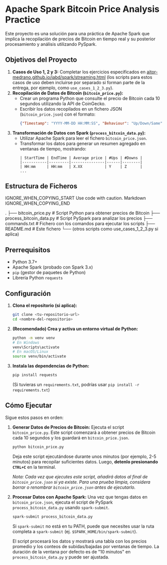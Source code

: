 # Apache Spark Bitcoin Price Analysis Practice

Este proyecto es una solución para una práctica de Apache Spark que implica la recopilación de precios de Bitcoin en tiempo real y su posterior procesamiento y análisis utilizando PySpark.

## Objetivos del Proyecto

1.  **Casos de Uso 1, 2 y 3:** Completar los ejercicios especificados en [aitor-medrano.github.io/iabd/spark/streaming.html](https://aitor-medrano.github.io/iabd/spark/streaming.html) (los scripts para estos casos de uso deben incluirse por separado si forman parte de la entrega, por ejemplo, como `use_cases_1_2_3.py`).
2.  **Recopilación de Datos de Bitcoin (`bitcoin_price.py`):**
    *   Crear un programa Python que consulte el precio de Bitcoin cada 10 segundos utilizando la API de CoinGecko.
    *   Escribir los datos recopilados en un fichero JSON (`bitcoin_price.json`) con el formato:
        ```json
        {"Timestamp": "YYYY-MM-DD HH:MM:SS", "Behaviour": "Up/Down/Same", "Price": XXXXX}
        ```
3.  **Transformación de Datos con Spark (`process_bitcoin_data.py`):**
    *   Utilizar Apache Spark para leer el fichero `bitcoin_price.json`.
    *   Transformar los datos para generar un resumen agregado en ventanas de tiempo, mostrando:
        ```
        | StartTime | EndTime | Average price | #Ups | #Downs |
        |-----------|---------|---------------|------|--------|
        | HH:mm     | HH:mm   | X.XX          | Y    | Z      |
        ...
        ```

## Estructura de Ficheros

    

IGNORE_WHEN_COPYING_START
Use code with caution. Markdown
IGNORE_WHEN_COPYING_END

.
├── bitcoin_price.py # Script Python para obtener precios de Bitcoin
├── process_bitcoin_data.py # Script PySpark para analizar los precios
├── commands.txt # Fichero con los comandos para ejecutar los scripts
├── README.md # Este fichero
└── (otros scripts como use_cases_1_2_3.py si aplica)

      
## Prerrequisitos

*   Python 3.7+
*   Apache Spark (probado con Spark 3.x)
*   `pip` (gestor de paquetes de Python)
*   Librería Python `requests`

## Configuración

1.  **Clona el repositorio (si aplica):**
    ```bash
    git clone <tu-repositorio-url>
    cd <nombre-del-repositorio>
    ```

2.  **(Recomendado) Crea y activa un entorno virtual de Python:**
    ```bash
    python -m venv venv
    # En Windows
    venv\Scripts\activate
    # En macOS/Linux
    source venv/bin/activate
    ```

3.  **Instala las dependencias de Python:**
    ```bash
    pip install requests
    ```
    (Si tuvieras un `requirements.txt`, podrías usar `pip install -r requirements.txt`)

## Cómo Ejecutar

Sigue estos pasos en orden:

1.  **Generar Datos de Precios de Bitcoin:**
    Ejecuta el script `bitcoin_price.py`. Este script comenzará a obtener precios de Bitcoin cada 10 segundos y los guardará en `bitcoin_price.json`.
    ```bash
    python bitcoin_price.py
    ```
    Deja este script ejecutándose durante unos minutos (por ejemplo, 2-5 minutos) para recopilar suficientes datos. Luego, **detenlo presionando `CTRL+C`** en la terminal.

    *Nota: Cada vez que ejecutes este script, añadirá datos al final de `bitcoin_price.json` si ya existe. Para una prueba limpia, considera borrar o renombrar `bitcoin_price.json` antes de ejecutarlo.*

2.  **Procesar Datos con Apache Spark:**
    Una vez que tengas datos en `bitcoin_price.json`, ejecuta el script de PySpark `process_bitcoin_data.py` usando `spark-submit`.
    ```bash
    spark-submit process_bitcoin_data.py
    ```
    Si `spark-submit` no está en tu PATH, puede que necesites usar la ruta completa a `spark-submit` (ej. `$SPARK_HOME/bin/spark-submit`).

    El script procesará los datos y mostrará una tabla con los precios promedio y los conteos de subidas/bajadas por ventanas de tiempo. La duración de la ventana por defecto es de "10 minutos" en `process_bitcoin_data.py` y puede ser ajustada.
